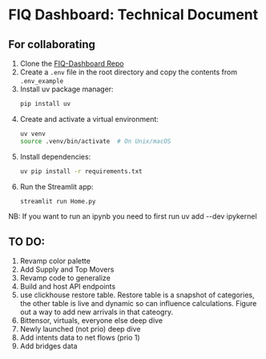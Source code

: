 # FIQ Dashboard: Technical Document

## For collaborating

1. Clone the [FIQ-Dashboard Repo](https://github.com/NEAR-Analytics/fiq-dashboard)
2. Create a `.env` file in the root directory and copy the contents from `.env_example`
3. Install uv package manager:
   ```bash
   pip install uv
   ```
4. Create and activate a virtual environment:
   ```bash
   uv venv
   source .venv/bin/activate  # On Unix/macOS
   ```
5. Install dependencies:
   ```bash
   uv pip install -r requirements.txt
   ```
6. Run the Streamlit app:
   ```bash
   streamlit run Home.py
   ```

NB: If you want to run an ipynb you need to first run uv add --dev ipykernel


## TO DO:

1. Revamp color palette
2. Add Supply and Top Movers
3. Revamp code to generalize
4. Build and host API endpoints
5. use clickhouse restore table. Restore table is a snapshot of categories, the other table is live and dynamic so can influence calculations. Figure out a way to add new arrivals in that cateogry.
6. Bittensor, virtuals, everyone else deep dive
7. Newly launched (not prio) deep dive
8. Add intents data to net flows (prio 1)
9. Add bridges data